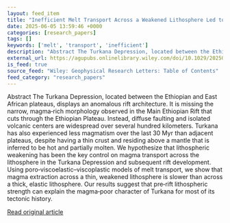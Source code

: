 ```yaml
---
layout: feed_item
title: "Inefficient Melt Transport Across a Weakened Lithosphere Led to Anomalous Rift Architecture in the Turkana Depression"
date: 2025-06-05 13:59:46 +0000
categories: [research_papers]
tags: []
keywords: ['melt', 'transport', 'inefficient']
description: "Abstract The Turkana Depression, located between the Ethiopian and East African plateaus, displays an anomalous rift architecture"
external_url: https://agupubs.onlinelibrary.wiley.com/doi/10.1029/2025GL115228?af=R
is_feed: true
source_feed: "Wiley: Geophysical Research Letters: Table of Contents"
feed_category: "research_papers"
---
```


Abstract The Turkana Depression, located between the Ethiopian and East African plateaus, displays an anomalous rift architecture. It is missing the narrow, magma‐rich morphology observed in the Main Ethiopian Rift that cuts through the Ethiopian Plateau. Instead, diffuse faulting and isolated volcanic centers are widespread over several hundred kilometers. Turkana has also experienced less magmatism over the last 30 Myr than adjacent plateaus, despite having a thin crust and residing above a mantle that is inferred to be hot and partially molten. We hypothesize that lithospheric weakening has been the key control on magma transport across the lithosphere in the Turkana Depression and subsequent rift development. Using poro‐viscoelastic–viscoplastic models of melt transport, we show that magma extraction across a thin, weakened lithosphere is slower than across a thick, elastic lithosphere. Our results suggest that pre‐rift lithospheric strength can explain the magma‐poor character of Turkana for most of its tectonic history.

[Read original article](https://agupubs.onlinelibrary.wiley.com/doi/10.1029/2025GL115228?af=R)
